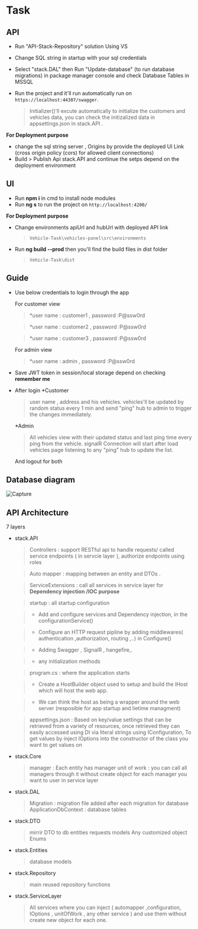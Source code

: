 # Task

## API

 * Run "API-Stack-Repository" solution Using VS 
 * Change SQL string in startup with your sql credentials
 * Select "stack.DAL" then Run "Update-database" (to run database migrations) in package manager console and check Database Tables in MSSQL
 * Run the project and it'll run automatically run on `https://localhost:44307/swagger`.
 
   > Initializer()'ll excute automatically to initialize the customers and vehicles data, 
   > you can check the initizalized data in appsettings.json in stack.API .

 **For Deployment purpose**
 * change the sql string server , Origins by provide the deployed UI Link (cross origin policy (cors) for allowed client connections)
 * Build > Publish Api stack.API and continue the setps depend on the deployment environment

## UI 

* Run  **npm i**  in cmd to install node modules
* Run  **ng s**  to run the project on `http://localhost:4200/`

**For Deployment purpose**
 * Change environments apiUrl and hubUrl with deployed API link 
   
   > `Vehicle-Task\vehicles-panel\src\environments`
* Run  **ng build --prod** then you'll find the build files in dist folder
   
   >`Vehicle-Task\dist` 

## Guide 

* Use below credentials to login through the app
    
  For customer view
   > *user name : customer1 , password :P@ssw0rd

   > *user name : customer2 , password :P@ssw0rd
   
   > *user name : customer3 , password :P@ssw0rd
   
  For admin view
    > *user name : admin , password :P@ssw0rd

* Save JWT token in session/local storage depend on checking  **remember me** 
* After login 
   *Customer
    
    > user name , address and his vehicles.
    > vehicles'll be updated by random status every 1 min and send "ping" hub to admin to trigger the changes immediately.
   
   *Admin
   
    > All vehicles view with their updated status and last ping time every ping from the vehicle.
    > signalR Connection will start after load vehicles page listening to any "ping" hub to update the list.
   
   And logout for both
     
    
## Database diagram 
   
![Capture](https://user-images.githubusercontent.com/71011105/142763301-a012edfc-d165-4731-ba66-04b73d0b9431.PNG)


## API 	Architecture 
   7 layers
 * stack.API
 
   > Controllers : support RESTful api to handle requests/ called service endpoints ( in servcie layer ), authorize endpoints using roles 
   
   > Auto mapper :  mapping between an entity and DTOs . 
   
   > ServiceExtensions : call all services in service layer for **Dependency injection /IOC purpose**
   
  
   > startup : all startup configuration 
  
      >* Add and configure services and Dependency injection, in the configurationService()
           
      >* Configure an HTTP request pipline by adding middlewares( authentication ,authorization, routing ,..) in Configure()
           
      >* Adding Swagger , SignalR , hangefire,.
           
      >* any initialization methods
           
  
   > program.cs : where the application starts
    
      >* Create a HostBuilder object used to setup and build the IHost which will host the web app.
      
      >* We can think the host as being a wrapper around the web server (resposible for app startup and lietime managment) 
    
   
   > appsettings.json : Based on key/value settings that can be retrieved from a variety of resources, once retrieved they can easily accessed using DI via literal strings using      IConfiguration, To get values by inject IOptions<T> into the constructor of the class you want to get values on

 * stack.Core
      
    > manager : Each entity has manager
    > unit of work : you can call all managers through it without create object for each manager you want to user in service layer
 
 * stack.DAL
     
    > Migration : migration file added after each migration for database
    > ApplicationDbContext : database tables
 
  * stack.DTO
    
    > mirrir DTO to db entities 
    > requests models
    > Any customized object
    > Enums
 
 * stack.Entities
   
    > database models
 
 * stack.Repository
   
    > main reused repository functions 
 
 * stack.ServiceLayer
     
    > All services where you can inject ( automapper ,configuration, IOptions , unitOfWork , any other service ) and use them without create new object for each one.
 
 
 
 
